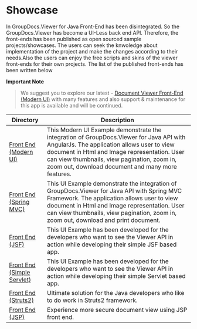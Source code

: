# Showcase

In GroupDocs.Viewer for Java Front-End has been disintegrated. So the GroupDocs.Viewer has become a UI-Less back end API. Therefore, the front-ends has been published as open sourced sample projects/showcases. The users can seek the knwoledge about implementation of the project and make the changes according to their needs.Also the users can enjoy the free scripts and skins of the viewer front-ends for their own projects. The list of the published front-ends has been written below

**Important Note**
> We suggest you to explore our latest - [Document Viewer Front-End (Modern UI)](https://github.com/groupdocs-viewer/GroupDocs.Viewer-for-Java-App) with many features and also support & maintenance for this app is available and will be continued.

Directory | Description
--------- | -----------
[Front End (Modern UI)](https://github.com/groupdocs-viewer/GroupDocs.Viewer-for-Java-App) | This Modern UI Example demonstrate the integration of GroupDocs.Viewer for Java API with AngularJs. The application allows user to view document in Html and Image representation. User can view thumbnails, view pagination, zoom in, zoom out, download document and many more features.
[Front End (Spring MVC)](https://github.com/groupdocs-viewer/GroupDocs.Viewer-for-Java/tree/master/Showcase/GroupDocs.Viewer-for-Java-Front-End)  | This UI Example demonstrate the integration of GroupDocs.Viewer for Java API with Spring MVC Framework. The application allows user to view document in Html and Image representation. User can view thumbnails, view pagination, zoom in, zoom out, download and print document.
[Front End (JSF)](https://github.com/AamirWaseem/GroupDocs.Viewer-for-Java/tree/master/Showcase/GroupDocs.Viewer-for-Java-using-JSF) | This UI Example has been developed for the developers who want to see the Viewer API in action while developing their simple JSF  based app.
[Front End (Simple Servlet)](https://github.com/groupdocs-viewer/GroupDocs.Viewer-for-Java/tree/master/Showcase/GroupDocs.Viewer-for-Java-using-Servlets)  | This UI Example has been developed for the developers who want to see the Viewer API in action while developing their simple Servlet based app.
[Front End (Struts2)](https://github.com/groupdocs-viewer/GroupDocs.Viewer-for-Java/tree/master/Showcase/GroupDocs.Viewer-for-Java-using-Struts2)  | Ultimate solution for the Java developers who like to do work in Struts2 framework.
[Front End (JSP)](https://github.com/groupdocs-viewer/GroupDocs.Viewer-for-Java/tree/master/Showcase/GroupDocs.Viewer-for-Java-using-JSP)  | Experience more secure document view using JSP front end.
